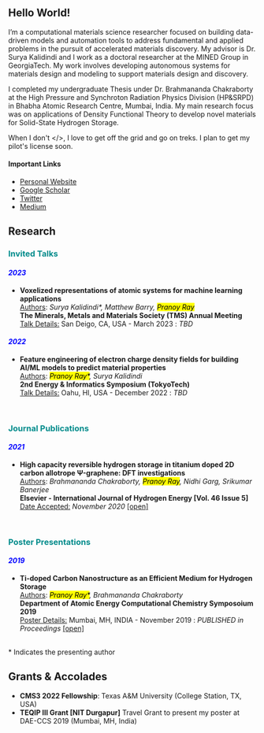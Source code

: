 <h2> Hello World! </h2>

I’m a computational materials science researcher focused on building data-driven models and automation tools to address fundamental and applied problems in the pursuit of accelerated materials discovery. My advisor is Dr. Surya Kalidindi and I work as a doctoral researcher at the MINED Group in GeorgiaTech. My work involves developing autonomous systems for materials design and modeling to support materials design and discovery.

I completed my undergraduate Thesis under Dr. Brahmananda Chakraborty at the High Pressure and Synchroton Radiation Physics Division (HP&SRPD) in Bhabha Atomic Research Centre, Mumbai, India. My main research focus was on applications of Density Functional Theory to develop novel materials for Solid-State Hydrogen Storage.

When I don't </>, I love to get off the grid and go on treks. I plan to get my pilot's license soon.

<h4>Important Links</h4>
<ul>
  <li> <a href="https://pranoy-ray.github.io/">Personal Website</a>
  <li> <a href="https://scholar.google.com/citations?user=SYuG3BUAAAAJ&hl=en&oi=ao">Google Scholar</a>
  <li> <a href="https://twitter.com/aviatorpranoy">Twitter</a>
  <li> <a href="https://pranoyr.medium.com/">Medium</a>
</ul>


<h2>Research</h2>
<h3 style="color:darkcyan;"> Invited Talks </h3>
<h4 style="color:blue;"><i> 2023 </i></h4>
<ul>
<li><b>Voxelized representations of atomic systems for machine learning applications</b><br>
                    <u>Authors</u>: <i>Surya Kalidindi*, Matthew Barry, <mark>Pranoy Ray</mark></i>
                    <br><b>The Minerals, Metals and Materials Society (TMS) Annual Meeting</b>
                    <br><u>Talk Details:</u> San Deigo, CA, USA - March 2023 : <i>TBD</i><!--PUBLISHED in Proceedings-->
                     <!--<a href="https://drive.google.com/file/d/1pu8PIuf3VAlMLOYdOyOHKY3l8TgjS7Mi/view?usp=sharing">[open]</a>-->
</li>
</ul>
                
<h4 style="color:blue;"><i> 2022 </i></h4>
<ul>
<li><b>Feature engineering of electron charge density fields for building AI/ML models to predict material properties</b> <br>
                    <u>Authors</u>: <i><mark>Pranoy Ray*</mark>, Surya Kalidindi</i>
                    <br><b>2nd Energy & Informatics Symposium (TokyoTech)</b>
                    <br><u>Talk Details:</u> Oahu, HI, USA - December 2022 : <i>TBD</i> <!--PUBLISHED in Proceedings-->
                     <!--<a href="https://drive.google.com/file/d/1pu8PIuf3VAlMLOYdOyOHKY3l8TgjS7Mi/view?usp=sharing">[open]</a>-->
</li>
                
</ul>
<!-- <h3> Conference Presentations (Oral) </h3>
<ul>
<li>Ti-decorated C30 as a High-capacity Hydrogen Storage Material: Insights from Density Functional Theory<br>
                    <u>Authors</u>: <i>B. Chakraborty, P.Ray, N. Garg, S. Banerjee</i>
                    <br><b>Department of Atomic Energy-Solid State Physics Symposium 2022</b>
                    <br><u>Presentation Details:</u>BITS Mesra, JH, INDIA - December 2022 : <i>PUBLISHED in Symposium Proceedings</i>
                    <a href="https://drive.google.com/file/d/1pu8PIuf3VAlMLOYdOyOHKY3l8TgjS7Mi/view?usp=sharing">[open]</a>
                </li>
              </ul>-->
                <br><h3 style="color:darkcyan;"> Journal Publications </h3>
                  <!--<li>High capacity reversible hydrogen storage in titanium doped 2D carbon allotrope Ψ-graphene: DFT investigations<br>
                    <u>Authors</u>: <i>B. Chakraborty, P.Ray, N. Garg, S. Banerjee</i>
                    <br><b>Elsevier - International Journal of Hydrogen Energy [Vol. 46 Issue 5]</b>
                    <br><u>Date published:</u> - <i>November 2020</i> <a href="https://doi.org/10.1016/j.ijhydene.2020.10.161">[open]</a>
                </li>-->
<h4 style="color:blue;"><i> 2021 </i></h4>
<ul>
<li><b>High capacity reversible hydrogen storage in titanium doped 2D carbon allotrope Ψ-graphene: DFT investigations</b><br>
<u>Authors</u>: <i>Brahmananda Chakraborty, <mark>Pranoy Ray</mark>, Nidhi Garg, Srikumar Banerjee</i>
<br><b>Elsevier - International Journal of Hydrogen Energy [Vol. 46 Issue 5]</b>
<br><u>Date Accepted:</u> <i>November 2020</i> <a href="https://doi.org/10.1016/j.ijhydene.2020.10.161">[open]</a>
</li>
</ul>
 <br><h3 style="color:darkcyan;"> Poster Presentations </h3>
                    <!--<li>Feature Engineering of Electron Charge Density Fields: Application to Predict the Elastic Properties of Cubic Crystals Using Deep Learning
                    <br><u>Authors</u>: <i>Pranoy Ray*, Kamal Choudhury, Surya Kalidindi</i>
                    <br><b>International Mechanical Engineering Congress & Exposition (IMECE 2022), ASME</b>
                    <br><u>Poster Details:</u>Columbus, OH, USA - November 2022 : <i>PUBLISHED in Congress Proceedings</i>
                    <a href="https://drive.google.com/file/d/1pu8PIuf3VAlMLOYdOyOHKY3l8TgjS7Mi/view?usp=sharing">[open]</a>
                    </li>-->
<h4 style="color:blue;"><i> 2019 </i></h4>
<ul>
<li><b>Ti-doped Carbon Nanostructure as an Efficient Medium for Hydrogen Storage</b>
<br><u>Authors</u>: <i><mark>Pranoy Ray*</mark>, Brahmananda Chakraborty</i>
<br><b>Department of Atomic Energy Computational Chemistry Symposoium 2019</b>
<br><u>Poster Details:</u> Mumbai, MH, INDIA - November 2019 : <i>PUBLISHED in Proceedings<!--(under Board of Research for Nuclear Sciences)--></i>
<a href="https://drive.google.com/file/d/1pu8PIuf3VAlMLOYdOyOHKY3l8TgjS7Mi/view?usp=sharing">[open]</a>
 </li>
</ul>
<br>
* Indicates the presenting author


<h2>Grants & Accolades</h2>
<ul>
<li><strong>CMS3 2022 Fellowship</strong>: Texas A&M University (College Station, TX, USA)</li>
<li><strong>TEQIP III Grant [NIT Durgapur]</strong> Travel Grant to present my poster at DAE-CCS 2019 (Mumbai, MH, India)</li>
                  <!--<li><strong>[Coursera]</strong> Grant of Financial Aid to pursue Stanford University's ML Course</li>-->
    
</ul>

